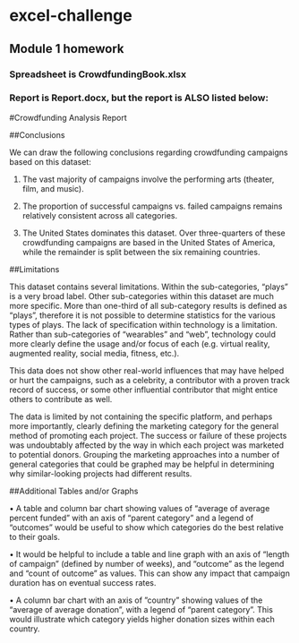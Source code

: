 # excel-challenge
## Module 1 homework
### Spreadsheet is CrowdfundingBook.xlsx
### Report is Report.docx, but the report is ALSO listed below:


#Crowdfunding Analysis Report

##Conclusions

We can draw the following conclusions regarding crowdfunding campaigns based on this dataset:

1.	The vast majority of campaigns involve the performing arts (theater, film, and music).

2.	The proportion of successful campaigns vs. failed campaigns remains relatively consistent across all categories.

3.	The United States dominates this dataset. Over three-quarters of these crowdfunding campaigns are based in the United States of America, while the remainder is split between the six remaining countries.

##Limitations

This dataset contains several limitations. Within the sub-categories, “plays” is a very broad label. Other sub-categories within this dataset are much more specific. More than one-third of all sub-category results is defined as “plays”, therefore it is not possible to determine statistics for the various types of plays.
The lack of specification within technology is a limitation. Rather than sub-categories of “wearables” and “web”, technology could more clearly define the usage and/or focus of each (e.g. virtual reality, augmented reality, social media, fitness, etc.).

This data does not show other real-world influences that may have helped or hurt the campaigns, such as a celebrity, a contributor with a proven track record of success, or some other influential contributor that might entice others to contribute as well.

The data is limited by not containing the specific platform, and perhaps more importantly, clearly defining the marketing category for the general method of promoting each project. The success or failure of these projects was undoubtably affected by the way in which each project was marketed to potential donors. Grouping the marketing approaches into a number of general categories that could be graphed may be helpful in determining why similar-looking projects had different results.

##Additional Tables and/or Graphs

•	A table and column bar chart showing values of “average of average percent funded” with an axis of “parent category” and a legend of “outcomes” would be useful to show which categories do the best relative to their goals. 

•	It would be helpful to include a table and line graph with an axis of “length of campaign” (defined by number of weeks), and “outcome” as the legend and “count of outcome” as values. This can show any impact that campaign duration has on eventual success rates.

•	A column bar chart with an axis of ”country” showing values of the “average of average donation”, with a legend of “parent category”. This would illustrate which category yields higher donation sizes within each country.
